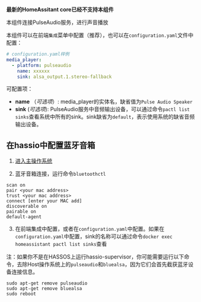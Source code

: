 **最新的HomeAssitant core已经不支持本组件**

本组件连接PulseAudio服务，进行声音播放

本组件可以在前端`集成`菜单中配置（推荐），也可以在`configuration.yaml`文件中配置：

```yaml
# configuration.yaml样例
media_player:
  - platform: pulseaudio
    name: xxxxxx
    sink: alsa_output.1.stereo-fallback
```

可配置项：
- **name** （*可选项*）: media_player的实体名，缺省值为`Pulse Audio Speaker`
- **sink** (*可选项*): PulseAudio服务中音频输出设备，可以通过命令`pactl list sinks`查看系统中所有的sink。sink缺省为`default`，表示使用系统的缺省音频输出设备。

## 在hassio中配置蓝牙音箱

1. [进入主操作系统](https://developers.home-assistant.io/docs/operating-system/debugging)

2. 蓝牙音箱连接，运行命令`bluetoothctl`

  ```
  scan on
  pair <your mac address>
  trust <your mac address>
  connect [enter your MAC add]
  discoverable on
  pairable on
  default-agent 
  ```

3. 在前端集成中配置，或者在`configuration.yaml`中配置。如果在`configuration.yaml`中配置，sink的名称可以通过命令`docker exec homeassistant pactl list sinks`查看

注：如果你不是在HASSOS上运行hassio-supervisor，你可能需要运行以下命令，去除Host操作系统上的`pulseaudio`和`bluealsa`，因为它们会首先截获蓝牙设备连接信息。
```
sudo apt-get remove pulseaudio
sudo apt-get remove bluealsa
sudo reboot
```
